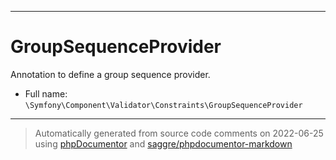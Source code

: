 ***

# GroupSequenceProvider

Annotation to define a group sequence provider.



* Full name: `\Symfony\Component\Validator\Constraints\GroupSequenceProvider`






***
> Automatically generated from source code comments on 2022-06-25 using [phpDocumentor](http://www.phpdoc.org/) and [saggre/phpdocumentor-markdown](https://github.com/Saggre/phpDocumentor-markdown)
